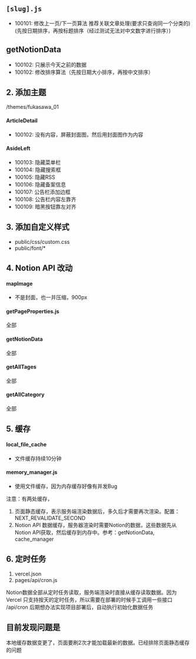 ## `[slug].js`
- 100101: 修改上一页/下一页算法 推荐关联文章处理(要求只查询同一个分类的)(先按日期排序，再按标题排序（经过测试无法对中文数字进行排序）)

## getNotionData
- 100102: 只展示今天之前的数据
- 100102: 修改排序算法（先按日期大小排序，再按中文排序）

## 2. 添加主题
/themes/fukasawa_01

#### ArticleDetail
- 100102: 没有内容，屏蔽封面图，然后用封面图作为内容 
#### AsideLeft
- 100103: 隐藏菜单栏 
- 100104: 隐藏搜索框 
- 100105: 隐藏RSS 
- 100106: 隐藏备案信息 
- 100107: 公告栏添加边框 
- 100108: 公告栏内容左靠齐 
- 100109: 暗黑按钮靠左对齐

## 3. 添加自定义样式
- public/css/custom.css 
- public/font/*

## 4. Notion API 改动
#### mapImage
- 不是封面，也一并压缩，900px
#### getPageProperties.js
全部
#### getNotionData
全部
#### getAllTages
全部
#### getAllCategory
全部

## 5. 缓存
#### local_file_cache
- 文件缓存持续10分钟
#### memory_manager.js
- 使用文件缓存，因为内存缓存好像有并发Bug

注意：有两处缓存，
1. 页面静态缓存，表示服务端渲染数据后，多久后才需要再次渲染。配置：NEXT_REVALIDATE_SECOND
2. Notion API 数据缓存，服务器渲染时需要Notion的数据，这些数据先从Notion API获取，然后缓存到内存中。参考：getNotionData, cache_manager

## 6. 定时任务
1. vercel.json
2. pages/api/cron.js

Notion数据全部从定时任务读取，服务端渲染时直接从缓存读取数据。因为 Vercel 只支持按天的定时任务，所以需要在部署的时候手工调用一些接口 /api/cron
后期想办法实现项目部署后，自动执行初始化数据任务

## 目前发现问题是
本地缓存数据变更了，页面要刷2次才能加载最新的数据。已经排除页面静态缓存的问题